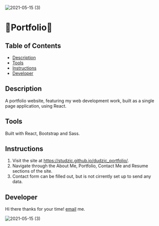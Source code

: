 ![2021-05-15 (3)](https://user-images.githubusercontent.com/72447285/118376482-1c553480-b596-11eb-92f8-2242d1290fb8.png)

# 🎇Portfolio🎇


## Table of Contents
* [Description](#description)
* [Tools](#tools)
* [Instructions](#instructions)
* [Developer](#developer)
  
## Description
A portfolio website, featuring my web development work, built as a single page application, using React.

## Tools
Built with React, Bootstrap and Sass.

## Instructions
1. Visit the site at https://studzic.github.io/dudzic_portfolio/.
2. Navigate through the About Me, Portfolio, Contact Me and Resume sections of the site.
3. Contact form can be filled out, but is not cirrently set up to send any data.


## Developer
Hi there thanks for your time!
 [email](mailto:austin.dudzic@gmail.com) me.
  
![2021-05-15 (3)](https://user-images.githubusercontent.com/72447285/118376489-2119e880-b596-11eb-9288-5e7af40a2d9e.png)
